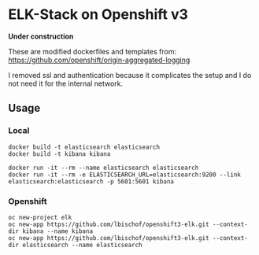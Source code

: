 # ELK-Stack on Openshift v3

**Under construction**

These are modified dockerfiles and templates from: https://github.com/openshift/origin-aggregated-logging

I removed ssl and authentication because it complicates the setup and I do not need it for the internal network.

## Usage

### Local
```
docker build -t elasticsearch elasticsearch
docker build -t kibana kibana

docker run -it --rm --name elasticsearch elasticsearch
docker run -it --rm -e ELASTICSEARCH_URL=elasticsearch:9200 --link elasticsearch:elasticsearch -p 5601:5601 kibana
```
### Openshift
```
oc new-project elk
oc new-app https://github.com/lbischof/openshift3-elk.git --context-dir kibana --name kibana
oc new-app https://github.com/lbischof/openshift3-elk.git --context-dir elasticsearch --name elasticsearch
```

